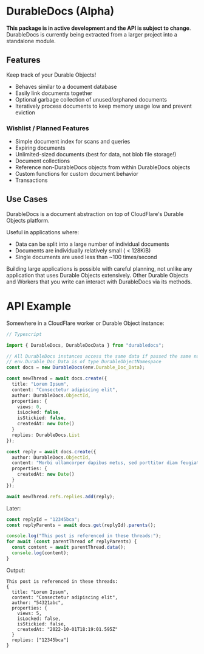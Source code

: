 
# DurableDocs (Alpha)

**This package is in active development and the API is subject to change**.
DurableDocs is currently being extracted from a larger project into a standalone
module.


## Features

Keep track of your Durable Objects!

- Behaves similar to a document database
- Easily link documents together
- Optional garbage collection of unused/orphaned documents
- Iteratively process documents to keep memory usage low and prevent eviction


### Wishlist / Planned Features

- Simple document index for scans and queries
- Expiring documents
- Unlimited-sized documents (best for data, not blob file storage!)
- Document collections
- Reference non-DurableDocs objects from within DurableDocs objects
- Custom functions for custom document behavior
- Transactions


## Use Cases

DurableDocs is a document abstraction on top of CloudFlare's Durable Objects
platform.

Useful in applications where:
- Data can be split into a large number of individual documents
- Documents are individually relatively small ( < 128KiB)
- Single documents are used less than ~100 times/second

Building large applications is possible with careful planning, not unlike any
application that uses Durable Objects extensively.  Other Durable Objects and
Workers that you write can interact with DurableDocs via its methods.


# API Example

Somewhere in a CloudFlare worker or Durable Object instance:
```ts
// Typescript

import { DurableDocs, DurableDocData } from "durabledocs";

// All DurableDocs instances access the same data if passed the same namespace
// env.Durable_Doc_Data is of type DurableObjectNamespace
const docs = new DurableDocs(env.Durable_Doc_Data);

const newThread = await docs.create({
  title: "Lorem Ipsum",
  content: "Consectetur adipiscing elit",
  author: DurableDocs.ObjectId,
  properties: {
    views: 0,
    isLocked: false,
    isStickied: false,
    createdAt: new Date()
  }
  replies: DurableDocs.List
});

const reply = await docs.create({
  author: DurableDocs.ObjectId,
  content: "Morbi ullamcorper dapibus metus, sed porttitor diam feugiat nec.",
  properties: {
    createdAt: new Date()
  }
});

await newThread.refs.replies.add(reply);
```

Later:
```ts
const replyId = "12345bca";
const replyParents = await docs.get(replyId).parents();

console.log("This post is referenced in these threads:");
for await (const parentThread of replyParents) {
  const content = await parentThread.data();
  console.log(content);
}
```

Output:
```
This post is referenced in these threads:
{
  title: "Lorem Ipsum",
  content: "Consectetur adipiscing elit",
  author: "54321abc",
  properties: {
    views: 5,
    isLocked: false,
    isStickied: false,
    createdAt: "2022-10-01T18:19:01.595Z"
  }
  replies: ["12345bca"]
}
```

